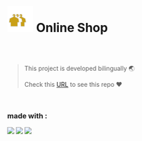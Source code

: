 <h1>
  <img src="https://raw.githubusercontent.com/mahdibaderloo/online-shop/59147ff6a2f194d83eeb773f40887570fe67e6fc/Images/main-logo.svg" width="60px">
  Online Shop
</h1>

<br>
<br>

> This project is developed bilingually 🌏
>
> Check this [URL](https://mahdibaderloo.github.io/online-shop/) to see this repo ❤️

<br>

### made with :
![](https://img.shields.io/badge/HTML5-E34F26?style=for-the-badge&logo=html5&logoColor=white)
![](https://img.shields.io/badge/CSS3-1572B6?style=for-the-badge&logo=css3&logoColor=white)
![](https://img.shields.io/badge/JavaScript-323330?style=for-the-badge&logo=javascript&logoColor=F7DF1E)
